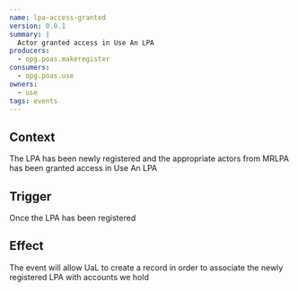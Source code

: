 ```yaml
---
name: lpa-access-granted
version: 0.0.1
summary: |
  Actor granted access in Use An LPA
producers:
  - opg.poas.makeregister
consumers:
  - opg.poas.use
owners:
  - use
tags: events
---
```


## Context

The LPA has been newly registered and the appropriate actors from MRLPA has been granted access in Use An LPA

## Trigger

Once the LPA has been registered

## Effect

The event will allow UaL to create a record in order to associate the newly registered LPA with accounts we hold






